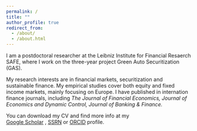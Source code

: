 ```yaml
---
permalink: /
title: ""
author_profile: true
redirect_from: 
  - /about/
  - /about.html
---
```



I am a postdoctoral researcher at the Leibniz Institute for Financial Resaerch SAFE, where I work on the three-year project Green Auto Securitization (GAS).

My research interests are in financial markets, securitization and sustainable finance. My empirical studies cover both equity and fixed income markets, mainly focusing on Europe. I have published in internation finance journals, including <i> The Journal of Financial Economics, Journal of Economics and Dynamic Control, Journal of Banking & Finance.</i>


You can download my CV and find more info at my     
 <a href="https://scholar.google.com/citations?user=dx2EWbMAAAAJ&hl=de" target="_blank">Google Scholar</a>  ,  <a href="https://papers.ssrn.com/sol3/cf_dev/AbsByAuth.cfm?per_id=1773767" target="_blank">SSRN</a> or <a href="https://orcid.org/0000-0001-5353-2519" target="_blank">ORCID</a> profile.
 